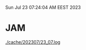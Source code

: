 Sun Jul 23 07:24:04 AM EEST 2023
# JAM
<a href='./cache/202307/23_07.log'>./cache/202307/23_07.log</a>
